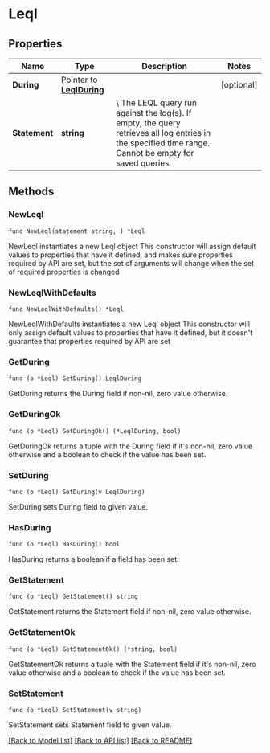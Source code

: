 # Leql

## Properties

Name | Type | Description | Notes
------------ | ------------- | ------------- | -------------
**During** | Pointer to [**LeqlDuring**](LeqlDuring.md) |  | [optional] 
**Statement** | **string** | \\ The LEQL query run against the log(s). If empty, the query retrieves all log entries in the specified time range.  Cannot be empty for saved queries.  | 

## Methods

### NewLeql

`func NewLeql(statement string, ) *Leql`

NewLeql instantiates a new Leql object
This constructor will assign default values to properties that have it defined,
and makes sure properties required by API are set, but the set of arguments
will change when the set of required properties is changed

### NewLeqlWithDefaults

`func NewLeqlWithDefaults() *Leql`

NewLeqlWithDefaults instantiates a new Leql object
This constructor will only assign default values to properties that have it defined,
but it doesn't guarantee that properties required by API are set

### GetDuring

`func (o *Leql) GetDuring() LeqlDuring`

GetDuring returns the During field if non-nil, zero value otherwise.

### GetDuringOk

`func (o *Leql) GetDuringOk() (*LeqlDuring, bool)`

GetDuringOk returns a tuple with the During field if it's non-nil, zero value otherwise
and a boolean to check if the value has been set.

### SetDuring

`func (o *Leql) SetDuring(v LeqlDuring)`

SetDuring sets During field to given value.

### HasDuring

`func (o *Leql) HasDuring() bool`

HasDuring returns a boolean if a field has been set.

### GetStatement

`func (o *Leql) GetStatement() string`

GetStatement returns the Statement field if non-nil, zero value otherwise.

### GetStatementOk

`func (o *Leql) GetStatementOk() (*string, bool)`

GetStatementOk returns a tuple with the Statement field if it's non-nil, zero value otherwise
and a boolean to check if the value has been set.

### SetStatement

`func (o *Leql) SetStatement(v string)`

SetStatement sets Statement field to given value.



[[Back to Model list]](../README.md#documentation-for-models) [[Back to API list]](../README.md#documentation-for-api-endpoints) [[Back to README]](../README.md)


